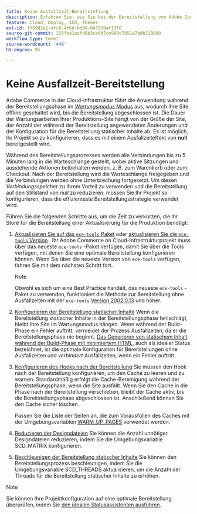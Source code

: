 ```yaml
---
title: Keine Ausfallzeit-Bereitstellung
description: Erfahren Sie, wie Sie bei der Bereitstellung von Adobe Commerce in Cloud-Infrastrukturprojekten Ausfallzeiten reduzieren können.
feature: Cloud, Deploy, SCD, Themes
exl-id: ff89d2e1-dfc8-4f6d-bd98-947559af13f0
source-git-commit: 225fba1acfd8b3ce4d7ce989c7851e7b0b218680
workflow-type: tm+mt
source-wordcount: '448'
ht-degree: 0%

---
```


# Keine Ausfallzeit-Bereitstellung

Adobe Commerce in der Cloud-Infrastruktur führt die Anwendung während der Bereitstellungsphase im [_Wartungsmodus_ Modus](https://experienceleague.adobe.com/docs/commerce-operations/configuration-guide/setup/application-modes.html#production-mode) aus, wodurch Ihre Site offline geschaltet wird, bis die Bereitstellung abgeschlossen ist. Die Dauer der Wartungsarbeiten Ihrer Produktions-Site hängt von der Größe der Site, der Anzahl der während der Bereitstellung angewendeten Änderungen und der Konfiguration für die Bereitstellung statischer Inhalte ab. Es ist möglich, Ihr Projekt so zu konfigurieren, dass es mit einem Ausfallzeiteffekt von **null** bereitgestellt wird.

Während des Bereitstellungsprozesses werden alle Verbindungen bis zu 5 Minuten lang in die Warteschlange gestellt, wobei aktive Sitzungen und ausstehende Aktionen beibehalten werden, z. B. zum Warenkorb oder zum Checkout. Nach der Bereitstellung wird die Warteschlange freigegeben und die Verbindungen werden ohne Unterbrechung fortgesetzt. Um diesen _Verbindungsspeicher_ zu Ihrem Vorteil zu verwenden und die Bereitstellung auf den Stillstand von _null_ zu reduzieren, müssen Sie Ihr Projekt so konfigurieren, dass die effizienteste Bereitstellungsstrategie verwendet wird.

Führen Sie die folgenden Schritte aus, um die Zeit zu verkürzen, die Ihr Store für die Bereitstellung einer Aktualisierung für die Produktion benötigt:

1. [Aktualisieren Sie auf das `ece-tools` Paket](../dev-tools/install-package.md) oder [aktualisieren Sie die `ece-tools` Version](../dev-tools/update-package.md) .
Ihr Adobe Commerce on Cloud-Infrastrukturprojekt muss über das neueste `ece-tools` -Paket verfügen, damit Sie über die Tools verfügen, mit denen Sie eine optimale Bereitstellung konfigurieren können. Wenn Sie über die neueste Version von `ece-tools` verfügen, fahren Sie mit dem nächsten Schritt fort.

   >[!NOTE]
   >
   >Obwohl es sich um eine Best Practice handelt, das neueste `ece-tools` -Paket zu verwenden, funktioniert die Methode zur Bereitstellung ohne Ausfallzeiten mit der `ece-tools` [Version 2002.0.13](../release-notes/cloud-release-archive.md#v2002013) und höher.

1. [Konfigurieren der Bereitstellung statischer Inhalte](static-content.md)
Wenn die Bereitstellung statischer Inhalte in der Bereitstellungsphase fehlschlägt, bleibt Ihre Site im Wartungsmodus hängen. Wenn während der Build-Phase ein Fehler auftritt, vermeidet der Prozess Ausfallzeiten, da er die Bereitstellungsphase nie beginnt. [Das Generieren von statischem Inhalt während der Build-Phase mit minimiertem HTML](static-content.md#setting-the-scd-on-build), auch als idealer Status bezeichnet, ist die optimale Konfiguration für Bereitstellungen ohne Ausfallzeiten und _verhindert_ Ausfallzeiten, wenn ein Fehler auftritt.

1. [Konfigurieren des Hooks nach der Bereitstellung](../application/hooks-property.md)
Sie müssen den Hook nach der Bereitstellung konfigurieren, um den Cache zu leeren und zu warnen. Standardmäßig erfolgt die Cache-Bereinigung während der Bereitstellungsphase, wenn die Site ausfällt. Wenn Sie den Cache in die Phase nach der Bereitstellung verschieben, bleibt der Cache aktiv, bis die Bereitstellungsphase abgeschlossen ist. Anschließend können Sie den Cache sicher löschen.

   Passen Sie die Liste der Seiten an, die zum Vorausfüllen des Caches mit der Umgebungsvariablen [WARM_UP_PAGES](../environment/variables-post-deploy.md#warmuppages) verwendet werden.

1. [Reduzieren der Designdateien](../environment/variables-deploy.md#scdmatrix)
Sie können die Anzahl unnötiger Designdateien reduzieren, indem Sie die Umgebungsvariable SCD\_MATRIX konfigurieren.

1. [Beschleunigen der Bereitstellung statischer Inhalte](../environment/variables-deploy.md#scdthreads)
Sie können den Bereitstellungsprozess beschleunigen, indem Sie die Umgebungsvariable SCD\_THREADS aktualisieren, um die Anzahl der Threads für die Bereitstellung statischer Inhalte zu erhöhen.

>[!NOTE]
>
>Sie können Ihre Projektkonfiguration auf eine optimale Bereitstellung überprüfen, indem Sie [den idealen Statusassistenten ausführen](smart-wizards.md#verifying-an-ideal-configuration).
